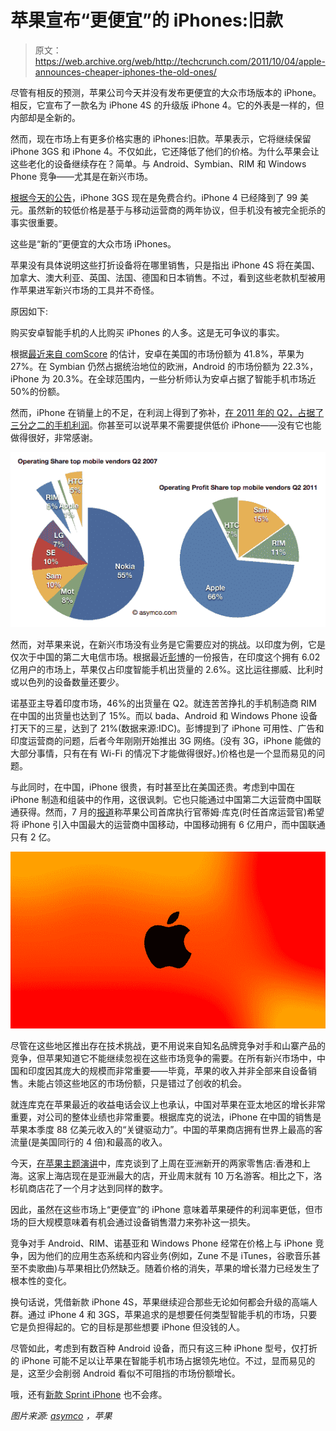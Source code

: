 # 苹果宣布“更便宜”的 iPhones:旧款

> 原文：<https://web.archive.org/web/http://techcrunch.com/2011/10/04/apple-announces-cheaper-iphones-the-old-ones/>

尽管有相反的预测，苹果公司今天并没有发布更便宜的大众市场版本的 iPhone。相反，它宣布了一款名为 iPhone 4S 的升级版 iPhone 4。它的外表是一样的，但内部却是全新的。

然而，现在市场上有更多价格实惠的 iPhones:旧款。苹果表示，它将继续保留 iPhone 3GS 和 iPhone 4。不仅如此，它还降低了他们的价格。为什么苹果会让这些老化的设备继续存在？简单。与 Android、Symbian、RIM 和 Windows Phone 竞争——尤其是在新兴市场。

[根据今天的公告](https://web.archive.org/web/20230203103523/https://techcrunch.com/2011/10/04/apple-iphone-event-2011-live/)，iPhone 3GS 现在是免费合约。iPhone 4 已经降到了 99 美元。虽然新的较低价格是基于与移动运营商的两年协议，但手机没有被完全扼杀的事实很重要。

这些是“新的”更便宜的大众市场 iPhones。

苹果没有具体说明这些打折设备将在哪里销售，只是指出 iPhone 4S 将在美国、加拿大、澳大利亚、英国、法国、德国和日本销售。不过，看到这些老款机型被用作苹果进军新兴市场的工具并不奇怪。

原因如下:

购买安卓智能手机的人比购买 iPhones 的人多。这是无可争议的事实。

根据[最近来自 comScore](https://web.archive.org/web/20230203103523/https://techcrunch.com/2011/08/30/android-apple-70-percent-smartphone/) 的估计，安卓在美国的市场份额为 41.8%，苹果为 27%。在 Symbian 仍然占据统治地位的欧洲，Android 的市场份额为 22.3%，iPhone 为 20.3%。在全球范围内，一些分析师认为安卓占据了智能手机市场近 50%的份额。

然而，iPhone 在销量上的不足，在利润上得到了弥补，[在 2011 年的 Q2，占据了三分之二的手机利润](https://web.archive.org/web/20230203103523/http://www.asymco.com/2011/07/29/apple-captured-two-thirds-of-available-mobile-phone-profits-in-q2/)。你甚至可以说苹果不需要提供低价 iPhone——没有它也能做得很好，非常感谢。

[![](img/4eb4d91ee5ce23572aff55275fe6c19a.png "Screen-shot-2011-07-29-at-7-29-11.09.09-AM")](https://web.archive.org/web/20230203103523/https://techcrunch.com/wp-content/uploads/2011/10/screen-shot-2011-07-29-at-7-29-11-09-09-am.png)

然而，对苹果来说，在新兴市场没有业务是它需要应对的挑战。以印度为例，它是仅次于中国的第二大电信市场。根据最近[彭博](https://web.archive.org/web/20230203103523/http://www.bloomberg.com/news/2011-10-02/apple-cedes-surging-india-smartphone-market-to-nokia-rim-tech.html)的一份报告，在印度这个拥有 6.02 亿用户的市场上，苹果仅占印度智能手机出货量的 2.6%。这比运往挪威、比利时或以色列的设备数量还要少。

诺基亚主导着印度市场，46%的出货量在 Q2。就连苦苦挣扎的手机制造商 RIM 在中国的出货量也达到了 15%。而以 bada、Android 和 Windows Phone 设备打天下的三星，达到了 21%(数据来源:IDC)。彭博提到了 iPhone 可用性、广告和印度运营商的问题，后者今年刚刚开始推出 3G 网络。(没有 3G，iPhone 能做的大部分事情，只有在有 Wi-Fi 的情况下才能做得很好。)价格也是一个显而易见的问题。

与此同时，在中国，iPhone 很贵，有时甚至比在美国还贵。考虑到中国在 iPhone 制造和组装中的作用，这很讽刺。它也只能通过中国第二大运营商中国联通获得。然而，7 月的[报道](https://web.archive.org/web/20230203103523/http://online.wsj.com/article/SB10001424052702304223804576447963332660164.html)称苹果公司首席执行官蒂姆·库克(时任首席运营官)希望将 iPhone 引入中国最大的运营商中国移动，中国移动拥有 6 亿用户，而中国联通只有 2 亿。

![](img/cdda489ff1046e9c8e03d24f65128f92.png)

尽管在这些地区推出存在技术挑战，更不用说来自知名品牌竞争对手和山寨产品的竞争，但苹果知道它不能继续忽视在这些市场竞争的需要。在所有新兴市场中，中国和印度因其庞大的规模而非常重要——毕竟，苹果的收入并非全部来自设备销售。未能占领这些地区的市场份额，只是错过了创收的机会。

就连库克在苹果最近的收益电话会议上也承认，中国对苹果在亚太地区的增长非常重要，对公司的整体业绩也非常重要。根据库克的说法，iPhone 在中国的销售是苹果本季度 88 亿美元收入的“关键驱动力”。中国的苹果商店拥有世界上最高的客流量(是美国同行的 4 倍)和最高的收入。

今天，[在苹果主题演讲](https://web.archive.org/web/20230203103523/https://techcrunch.com/2011/10/04/tim-cook-iphone-has-5-of-mobile-phone-marketshare-worldwide-an-enormous-opportunity/)中，库克谈到了上周在亚洲新开的两家零售店:香港和上海。这家上海店现在是亚洲最大的店，开业周末就有 10 万名游客。相比之下，洛杉矶商店花了一个月才达到同样的数字。

因此，虽然在这些市场上“更便宜”的 iPhone 意味着苹果硬件的利润率更低，但市场的巨大规模意味着有机会通过设备销售潜力来弥补这一损失。

竞争对手 Android、RIM、诺基亚和 Windows Phone 经常在价格上与 iPhone 竞争，因为他们的应用生态系统和内容业务(例如，Zune 不是 iTunes，谷歌音乐甚至不卖歌曲)与苹果相比仍然缺乏。随着价格的消失，苹果的增长潜力已经发生了根本性的变化。

换句话说，凭借新款 iPhone 4S，苹果继续迎合那些无论如何都会升级的高端人群。通过 iPhone 4 和 3GS，苹果追求的是想要任何类型智能手机的市场，只要它是负担得起的。它的目标是那些想要 iPhone 但没钱的人。

尽管如此，考虑到有数百种 Android 设备，而只有这三种 iPhone 型号，仅打折的 iPhone 可能不足以让苹果在智能手机市场占据领先地位。不过，显而易见的是，这至少会削弱 Android 看似不可阻挡的市场份额增长。

哦，还有[新款 Sprint iPhone](https://web.archive.org/web/20230203103523/https://techcrunch.com/2011/10/04/apple-officially-announces-the-iphone-4s/) 也不会疼。

*图片来源: [asymco](https://web.archive.org/web/20230203103523/http://www.asymco.com/2011/07/29/apple-captured-two-thirds-of-available-mobile-phone-profits-in-q2/) ，苹果*